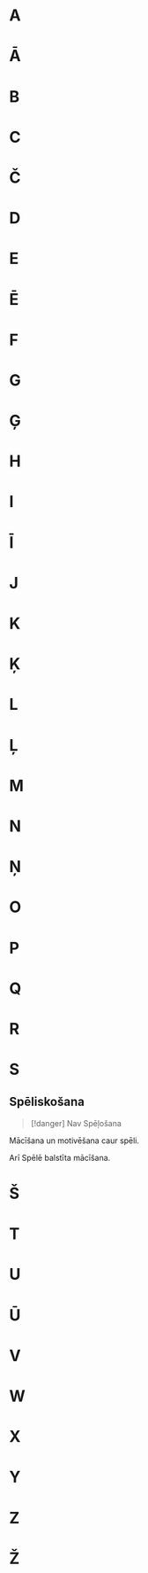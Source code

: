
# A

# Ā

# B

# C

# Č

# D

# E

# Ē

# F

# G

# Ģ

# H

# I

# Ī

# J

# K

# Ķ

# L

# Ļ

# M

# N

# Ņ

# O

# P

# Q

# R

# S

## Spēliskošana

>[!danger] Nav Spēļošana

Mācīšana un motivēšana caur spēli.

Arī Spēlē balstīta mācīšana.

# Š

# T

# U

# Ū

# V

# W

# X

# Y

# Z

# Ž
